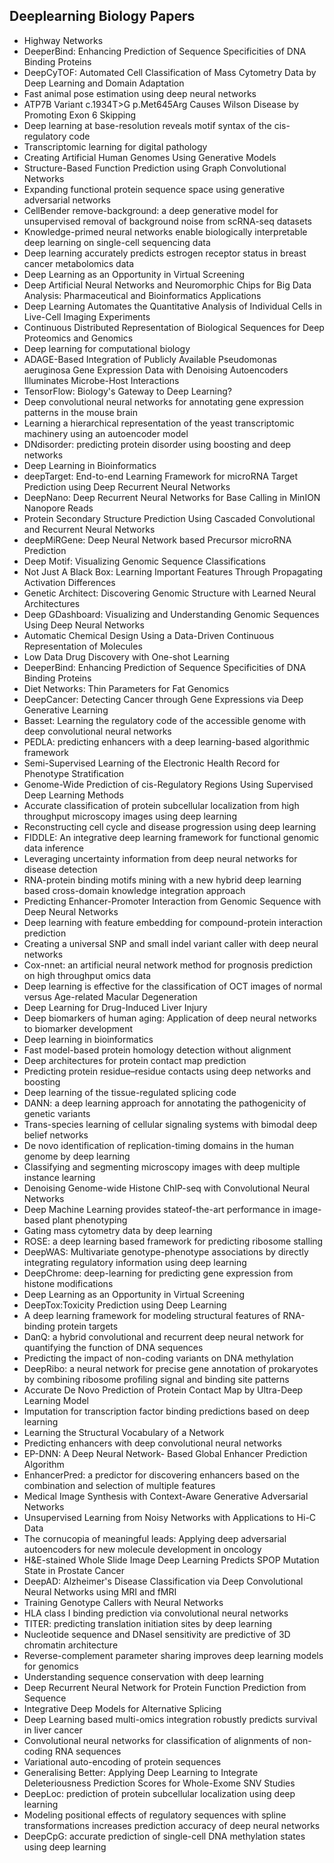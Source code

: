 <h2> Deeplearning Biology Papers </h2>

<ul>

     
          
             

 <li><a target="_blank" href="https://github.com/manjunath5496/Deeplearning-Biology-Papers/blob/master/dlb(1).pdf" style="text-decoration:none;">Highway Networks</a></li>

 <li><a target="_blank" href="https://github.com/manjunath5496/Deeplearning-Biology-Papers/blob/master/dlb(2).pdf" style="text-decoration:none;">DeeperBind: Enhancing Prediction of Sequence Specificities of DNA Binding Proteins</a></li>

<li><a target="_blank" href="https://github.com/manjunath5496/Deeplearning-Biology-Papers/blob/master/dlb(3).pdf" style="text-decoration:none;">DeepCyTOF: Automated Cell Classification of Mass Cytometry Data by Deep Learning and Domain Adaptation</a></li>
 <li><a target="_blank" href="https://github.com/manjunath5496/Deeplearning-Biology-Papers/blob/master/dlb(4).pdf" style="text-decoration:none;">Fast animal pose estimation using deep neural networks</a></li>                              
<li><a target="_blank" href="https://github.com/manjunath5496/Deeplearning-Biology-Papers/blob/master/dlb(5).pdf" style="text-decoration:none;">ATP7B Variant c.1934T>G p.Met645Arg Causes Wilson Disease by Promoting Exon 6 Skipping</a></li>
<li><a target="_blank" href="https://github.com/manjunath5496/Deeplearning-Biology-Papers/blob/master/dlb(6).pdf" style="text-decoration:none;">Deep learning at base-resolution reveals motif syntax of the cis-regulatory code</a></li>
 <li><a target="_blank" href="https://github.com/manjunath5496/Deeplearning-Biology-Papers/blob/master/dlb(7).pdf" style="text-decoration:none;">Transcriptomic learning for digital pathology</a></li>

 <li><a target="_blank" href="https://github.com/manjunath5496/Deeplearning-Biology-Papers/blob/master/dlb(8).pdf" style="text-decoration:none;"> Creating Artificial Human Genomes Using Generative Models</a></li>
   <li><a target="_blank" href="https://github.com/manjunath5496/Deeplearning-Biology-Papers/blob/master/dlb(9).pdf" style="text-decoration:none;">Structure-Based Function Prediction using Graph Convolutional Networks</a></li>
  
   
 <li><a target="_blank" href="https://github.com/manjunath5496/Deeplearning-Biology-Papers/blob/master/dlb(10).pdf" style="text-decoration:none;">Expanding functional protein sequence space using generative adversarial networks</a></li>                              
<li><a target="_blank" href="https://github.com/manjunath5496/Deeplearning-Biology-Papers/blob/master/dlb(11).pdf" style="text-decoration:none;">CellBender remove-background: a deep generative model for unsupervised removal of background noise from scRNA-seq datasets</a></li>
<li><a target="_blank" href="https://github.com/manjunath5496/Deeplearning-Biology-Papers/blob/master/dlb(12).pdf" style="text-decoration:none;">Knowledge-primed neural networks enable biologically interpretable deep learning on single-cell sequencing data</a></li>
<li><a target="_blank" href="https://github.com/manjunath5496/Deeplearning-Biology-Papers/blob/master/dlb(13).pdf" style="text-decoration:none;">Deep learning accurately predicts estrogen receptor status in breast cancer metabolomics data</a></li>

<li><a target="_blank" href="https://github.com/manjunath5496/Deeplearning-Biology-Papers/blob/master/dlb(14).pdf" style="text-decoration:none;">Deep Learning as an Opportunity in Virtual Screening</a></li>
 
 <li><a target="_blank" href="https://github.com/manjunath5496/Deeplearning-Biology-Papers/blob/master/dlb(15).pdf" style="text-decoration:none;">Deep Artificial Neural Networks and Neuromorphic Chips for Big Data Analysis: Pharmaceutical and Bioinformatics Applications</a></li>

<li><a target="_blank" href="https://github.com/manjunath5496/Deeplearning-Biology-Papers/blob/master/dlb(16).PDF" style="text-decoration:none;">Deep Learning Automates the Quantitative Analysis of Individual Cells in Live-Cell Imaging Experiments</a></li>

  <li><a target="_blank" href="https://github.com/manjunath5496/Deeplearning-Biology-Papers/blob/master/dlb(17).PDF" style="text-decoration:none;">Continuous Distributed Representation of Biological Sequences for Deep Proteomics and Genomics</a></li>   
  
<li><a target="_blank" href="https://github.com/manjunath5496/Deeplearning-Biology-Papers/blob/master/dlb(18).pdf" style="text-decoration:none;">Deep learning for computational biology</a></li> 

  
<li><a target="_blank" href="https://github.com/manjunath5496/Deeplearning-Biology-Papers/blob/master/dlb(19).pdf" style="text-decoration:none;">ADAGE-Based Integration of Publicly Available Pseudomonas aeruginosa Gene Expression Data with Denoising Autoencoders Illuminates Microbe-Host Interactions</a></li> 

<li><a target="_blank" href="https://github.com/manjunath5496/Deeplearning-Biology-Papers/blob/master/dlb(20).pdf" style="text-decoration:none;"> TensorFlow: Biology's Gateway to Deep Learning?</a></li>

<li><a target="_blank" href="https://github.com/manjunath5496/Deeplearning-Biology-Papers/blob/master/dlb(21).pdf" style="text-decoration:none;">Deep convolutional neural networks for annotating gene expression patterns in the mouse brain</a></li>
<li><a target="_blank" href="https://github.com/manjunath5496/Deeplearning-Biology-Papers/blob/master/dlb(22).pdf" style="text-decoration:none;">Learning a hierarchical representation of the yeast transcriptomic machinery using an autoencoder model</a></li> 
 <li><a target="_blank" href="https://github.com/manjunath5496/Deeplearning-Biology-Papers/blob/master/dlb(23).pdf" style="text-decoration:none;">DNdisorder: predicting protein disorder using boosting and deep networks</a></li> 
 

   <li><a target="_blank" href="https://github.com/manjunath5496/Deeplearning-Biology-Papers/blob/master/dlb(24).pdf" style="text-decoration:none;">Deep Learning in Bioinformatics</a></li>
 
   <li><a target="_blank" href="https://github.com/manjunath5496/Deeplearning-Biology-Papers/blob/master/dlb(25).pdf" style="text-decoration:none;">deepTarget: End-to-end Learning Framework for microRNA Target Prediction using Deep Recurrent Neural Networks</a></li>                              
 <li><a target="_blank" href="https://github.com/manjunath5496/Deeplearning-Biology-Papers/blob/master/dlb(26).pdf" style="text-decoration:none;">DeepNano: Deep Recurrent Neural Networks for Base Calling in MinION Nanopore Reads</a></li>
 <li><a target="_blank" href="https://github.com/manjunath5496/Deeplearning-Biology-Papers/blob/master/dlb(27).pdf" style="text-decoration:none;">Protein Secondary Structure Prediction Using Cascaded Convolutional and Recurrent Neural Networks</a></li>
   
 
   <li><a target="_blank" href="https://github.com/manjunath5496/Deeplearning-Biology-Papers/blob/master/dlb(28).pdf" style="text-decoration:none;">deepMiRGene: Deep Neural Network based Precursor microRNA Prediction</a></li>
 
   <li><a target="_blank" href="https://github.com/manjunath5496/Deeplearning-Biology-Papers/blob/master/dlb(29).pdf" style="text-decoration:none;">Deep Motif: Visualizing Genomic Sequence Classifications</a></li>                              

  <li><a target="_blank" href="https://github.com/manjunath5496/Deeplearning-Biology-Papers/blob/master/dlb(30).pdf" style="text-decoration:none;">Not Just A Black Box:
Learning Important Features Through Propagating Activation Differences</a></li>
 
   <li><a target="_blank" href="https://github.com/manjunath5496/Deeplearning-Biology-Papers/blob/master/dlb(31).pdf" style="text-decoration:none;">Genetic Architect: Discovering Genomic Structure with Learned Neural Architectures</a></li> 
    <li><a target="_blank" href="https://github.com/manjunath5496/Deeplearning-Biology-Papers/blob/master/dlb(32).pdf" style="text-decoration:none;">Deep GDashboard: Visualizing and Understanding Genomic Sequences Using Deep Neural Networks</a></li> 

   <li><a target="_blank" href="https://github.com/manjunath5496/Deeplearning-Biology-Papers/blob/master/dlb(33).pdf" style="text-decoration:none;">Automatic Chemical Design Using a Data-Driven Continuous Representation of Molecules</a></li>                              

  <li><a target="_blank" href="https://github.com/manjunath5496/Deeplearning-Biology-Papers/blob/master/dlb(34).pdf" style="text-decoration:none;">Low Data Drug Discovery with One-shot Learning</a></li> 
 
  <li><a target="_blank" href="https://github.com/manjunath5496/Deeplearning-Biology-Papers/blob/master/dlb(35).pdf" style="text-decoration:none;">DeeperBind: Enhancing Prediction of Sequence Specificities of DNA Binding Proteins</a></li> 

  <li><a target="_blank" href="https://github.com/manjunath5496/Deeplearning-Biology-Papers/blob/master/dlb(36).pdf" style="text-decoration:none;">
Diet Networks: Thin Parameters for Fat Genomics</a></li> 
 
<li><a target="_blank" href="https://github.com/manjunath5496/Deeplearning-Biology-Papers/blob/master/dlb(37).pdf" style="text-decoration:none;">DeepCancer: Detecting Cancer through Gene Expressions via Deep Generative Learning</a></li>
 <li><a target="_blank" href="https://github.com/manjunath5496/Deeplearning-Biology-Papers/blob/master/dlb(38).pdf" style="text-decoration:none;">Basset: Learning the regulatory code of the accessible genome with deep convolutional neural networks</a></li>
<li><a target="_blank" href="https://github.com/manjunath5496/Deeplearning-Biology-Papers/blob/master/dlb(39).pdf" style="text-decoration:none;">PEDLA: predicting enhancers with a deep learning-based algorithmic framework</a></li>
 <li><a target="_blank" href="https://github.com/manjunath5496/Deeplearning-Biology-Papers/blob/master/dlb(40).pdf" style="text-decoration:none;">Semi-Supervised Learning of the Electronic Health Record for Phenotype Stratification</a></li>                              
<li><a target="_blank" href="https://github.com/manjunath5496/Deeplearning-Biology-Papers/blob/master/dlb(41).pdf" style="text-decoration:none;">Genome-Wide Prediction of cis-Regulatory Regions Using Supervised Deep Learning Methods</a></li>
<li><a target="_blank" href="https://github.com/manjunath5496/Deeplearning-Biology-Papers/blob/master/dlb(42).pdf" style="text-decoration:none;">Accurate classification of protein subcellular localization from high throughput microscopy images using deep learning</a></li>
 
  <li><a target="_blank" href="https://github.com/manjunath5496/Deeplearning-Biology-Papers/blob/master/dlb(43).pdf" style="text-decoration:none;">Reconstructing cell cycle and disease progression using deep learning</a></li>
 <li><a target="_blank" href="https://github.com/manjunath5496/Deeplearning-Biology-Papers/blob/master/dlb(44).pdf" style="text-decoration:none;">FIDDLE: An integrative deep learning framework for functional genomic data inference</a></li>
   <li><a target="_blank" href="https://github.com/manjunath5496/Deeplearning-Biology-Papers/blob/master/dlb(45).pdf" style="text-decoration:none;">Leveraging uncertainty information from deep neural networks for disease detection</a></li>  
   
<li><a target="_blank" href="https://github.com/manjunath5496/Deeplearning-Biology-Papers/blob/master/dlb(46).pdf" style="text-decoration:none;">RNA-protein binding motifs mining with a new hybrid deep learning based cross-domain knowledge integration approach</a></li> 
                             
<li><a target="_blank" href="https://github.com/manjunath5496/Deeplearning-Biology-Papers/blob/master/dlb(47).pdf" style="text-decoration:none;">Predicting Enhancer-Promoter Interaction from Genomic Sequence with Deep Neural Networks</a></li>
<li><a target="_blank" href="https://github.com/manjunath5496/Deeplearning-Biology-Papers/blob/master/dlb(48).pdf" style="text-decoration:none;">Deep learning with feature embedding for compound-protein interaction prediction</a></li>

<li><a target="_blank" href="https://github.com/manjunath5496/Deeplearning-Biology-Papers/blob/master/dlb(49).pdf" style="text-decoration:none;">Creating a universal SNP and small indel variant caller with deep neural networks</a></li>
                              
<li><a target="_blank" href="https://github.com/manjunath5496/Deeplearning-Biology-Papers/blob/master/dlb(50).pdf" style="text-decoration:none;">Cox-nnet: an artificial  neural network method for prognosis prediction on high throughput omics data</a></li>
<li><a target="_blank" href="https://github.com/manjunath5496/Deeplearning-Biology-Papers/blob/master/dlb(51).pdf" style="text-decoration:none;">Deep learning is effective for the classification of OCT images of normal versus Age-related Macular Degeneration</a></li>
<li><a target="_blank" href="https://github.com/manjunath5496/Deeplearning-Biology-Papers/blob/master/dlb(52).pdf" style="text-decoration:none;">Deep Learning for Drug-Induced Liver Injury</a></li>

<li><a target="_blank" href="https://github.com/manjunath5496/Deeplearning-Biology-Papers/blob/master/dlb(53).pdf" style="text-decoration:none;">Deep biomarkers of human aging: Application of deep neural networks to biomarker development</a></li>
 
<li><a target="_blank" href="https://github.com/manjunath5496/Deeplearning-Biology-Papers/blob/master/dlb(54).pdf" style="text-decoration:none;">Deep learning in bioinformatics </a></li>

<li><a target="_blank" href="https://github.com/manjunath5496/Deeplearning-Biology-Papers/blob/master/dlb(55).pdf" style="text-decoration:none;">Fast model-based protein homology detection without alignment</a></li>
 
  <li><a target="_blank" href="https://github.com/manjunath5496/Deeplearning-Biology-Papers/blob/master/dlb(56).pdf" style="text-decoration:none;">Deep architectures for protein contact map prediction</a></li>                              

  <li><a target="_blank" href="https://github.com/manjunath5496/Deeplearning-Biology-Papers/blob/master/dlb(57).pdf" style="text-decoration:none;">Predicting protein residue–residue contacts using deep networks and boosting</a></li>
 
   <li><a target="_blank" href="https://github.com/manjunath5496/Deeplearning-Biology-Papers/blob/master/dlb(58).pdf" style="text-decoration:none;">Deep learning of the tissue-regulated splicing code</a></li>
    <li><a target="_blank" href="https://github.com/manjunath5496/Deeplearning-Biology-Papers/blob/master/dlb(59).pdf" style="text-decoration:none;">DANN: a deep learning approach for annotating the pathogenicity of genetic variants</a></li>
 
  <li><a target="_blank" href="https://github.com/manjunath5496/Deeplearning-Biology-Papers/blob/master/dlb(60).pdf" style="text-decoration:none;">Trans-species learning of cellular signaling systems with bimodal deep belief networks</a></li>
 
   <li><a target="_blank" href="https://github.com/manjunath5496/Deeplearning-Biology-Papers/blob/master/dlb(61).pdf" style="text-decoration:none;">De novo identification of replication-timing domains in the human genome by deep learning</a></li>
 
   <li><a target="_blank" href="https://github.com/manjunath5496/Deeplearning-Biology-Papers/blob/master/dlb(62).pdf" style="text-decoration:none;">Classifying and segmenting microscopy images with deep multiple instance learning</a></li>
 
   <li><a target="_blank" href="https://github.com/manjunath5496/Deeplearning-Biology-Papers/blob/master/dlb(63).pdf" style="text-decoration:none;">Denoising Genome-wide Histone ChIP-seq with Convolutional Neural Networks</a></li>                              

  <li><a target="_blank" href="https://github.com/manjunath5496/Deeplearning-Biology-Papers/blob/master/dlb(64).pdf" style="text-decoration:none;">Deep Machine Learning provides stateof-the-art performance in image-based plant phenotyping</a></li>
 
   <li><a target="_blank" href="https://github.com/manjunath5496/Deeplearning-Biology-Papers/blob/master/dlb(65).pdf" style="text-decoration:none;">Gating mass cytometry data by deep learning</a></li> 

   <li><a target="_blank" href="https://github.com/manjunath5496/Deeplearning-Biology-Papers/blob/master/dlb(66).pdf" style="text-decoration:none;">ROSE: a deep learning based framework for predicting ribosome stalling</a></li> 
 
   <li><a target="_blank" href="https://github.com/manjunath5496/Deeplearning-Biology-Papers/blob/master/dlb(67).pdf" style="text-decoration:none;">DeepWAS: Multivariate genotype-phenotype associations by directly integrating regulatory information using deep learning</a></li>                              

  <li><a target="_blank" href="https://github.com/manjunath5496/Deeplearning-Biology-Papers/blob/master/dlb(68).pdf" style="text-decoration:none;">DeepChrome: deep-learning for predicting gene expression from histone modifications</a></li> 
 
  
   <li><a target="_blank" href="https://github.com/manjunath5496/Deeplearning-Biology-Papers/blob/master/dlb(69).pdf" style="text-decoration:none;">Deep Learning as an Opportunity in Virtual Screening</a></li>                              

  <li><a target="_blank" href="https://github.com/manjunath5496/Deeplearning-Biology-Papers/blob/master/dlb(70).pdf" style="text-decoration:none;"> DeepTox:Toxicity Prediction using Deep Learning</a></li> 
  
 
 <li><a target="_blank" href="https://github.com/manjunath5496/Deeplearning-Biology-Papers/blob/master/dlb(71).pdf" style="text-decoration:none;">A deep learning framework for modeling structural features of RNA-binding protein targets</a></li>
 
 <li><a target="_blank" href="https://github.com/manjunath5496/Deeplearning-Biology-Papers/blob/master/dlb(72).pdf" style="text-decoration:none;">DanQ: a hybrid convolutional and recurrent deep neural network for quantifying the function of DNA sequences</a></li> 
 
 
 <li><a target="_blank" href="https://github.com/manjunath5496/Deeplearning-Biology-Papers/blob/master/dlb(73).pdf" style="text-decoration:none;">Predicting the impact of non-coding variants on DNA methylation</a></li>
  <li><a target="_blank" href="https://github.com/manjunath5496/Deeplearning-Biology-Papers/blob/master/dlb(74).pdf" style="text-decoration:none;">DeepRibo: a neural network for precise gene annotation of prokaryotes by combining ribosome profiling signal and binding site patterns</a></li>
    <li><a target="_blank" href="https://github.com/manjunath5496/Deeplearning-Biology-Papers/blob/master/dlb(75).pdf" style="text-decoration:none;">Accurate De Novo Prediction of Protein Contact Map by Ultra-Deep Learning Model</a></li>                        
<li><a target="_blank" href="https://github.com/manjunath5496/Deeplearning-Biology-Papers/blob/master/dlb(76).pdf" style="text-decoration:none;">Imputation for transcription factor binding predictions based on deep learning</a></li>

 <li><a target="_blank" href="https://github.com/manjunath5496/Deeplearning-Biology-Papers/blob/master/dlb(77).pdf" style="text-decoration:none;">Learning the Structural Vocabulary of a Network</a></li> 
 
 
 <li><a target="_blank" href="https://github.com/manjunath5496/Deeplearning-Biology-Papers/blob/master/dlb(78).pdf" style="text-decoration:none;">Predicting enhancers with deep
convolutional neural networks</a></li>
  <li><a target="_blank" href="https://github.com/manjunath5496/Deeplearning-Biology-Papers/blob/master/dlb(79).pdf" style="text-decoration:none;">EP-DNN: A Deep Neural Network-
Based Global Enhancer Prediction Algorithm</a></li>


 <li><a target="_blank" href="https://github.com/manjunath5496/Deeplearning-Biology-Papers/blob/master/dlb(80).pdf" style="text-decoration:none;">EnhancerPred: a predictor for
discovering enhancers based on the combination and selection of multiple features</a></li> 
 
 
 <li><a target="_blank" href="https://github.com/manjunath5496/Deeplearning-Biology-Papers/blob/master/dlb(81).pdf" style="text-decoration:none;">Medical Image Synthesis with Context-Aware Generative Adversarial Networks</a></li>
  <li><a target="_blank" href="https://github.com/manjunath5496/Deeplearning-Biology-Papers/blob/master/dlb(82).pdf" style="text-decoration:none;">Unsupervised Learning from Noisy Networks with Applications to Hi-C Data</a></li>

 <li><a target="_blank" href="https://github.com/manjunath5496/Deeplearning-Biology-Papers/blob/master/dlb(83).pdf" style="text-decoration:none;">The cornucopia of meaningful leads: Applying deep adversarial autoencoders for new molecule development in oncology</a></li>
  <li><a target="_blank" href="https://github.com/manjunath5496/Deeplearning-Biology-Papers/blob/master/dlb(84).pdf" style="text-decoration:none;">H&E-stained Whole Slide Image Deep Learning Predicts SPOP Mutation State in Prostate Cancer</a></li>

 <li><a target="_blank" href="https://github.com/manjunath5496/Deeplearning-Biology-Papers/blob/master/dlb(85).pdf" style="text-decoration:none;">DeepAD: Alzheimer's Disease Classification via Deep Convolutional Neural Networks using MRI and fMRI</a></li>
  <li><a target="_blank" href="https://github.com/manjunath5496/Deeplearning-Biology-Papers/blob/master/dlb(86).pdf" style="text-decoration:none;">Training Genotype Callers with Neural Networks</a></li>

 <li><a target="_blank" href="https://github.com/manjunath5496/Deeplearning-Biology-Papers/blob/master/dlb(87).pdf" style="text-decoration:none;">HLA class I binding prediction via convolutional neural networks</a></li>
  <li><a target="_blank" href="https://github.com/manjunath5496/Deeplearning-Biology-Papers/blob/master/dlb(88).pdf" style="text-decoration:none;">TITER: predicting translation initiation sites by deep learning</a></li>
  <li><a target="_blank" href="https://github.com/manjunath5496/Deeplearning-Biology-Papers/blob/master/dlb(89).pdf" style="text-decoration:none;">Nucleotide sequence and DNaseI sensitivity are predictive of 3D chromatin architecture</a></li>
  
  
  <li><a target="_blank" href="https://github.com/manjunath5496/Deeplearning-Biology-Papers/blob/master/dlb(90).pdf" style="text-decoration:none;">Reverse-complement parameter sharing improves deep learning models for genomics</a></li>
  <li><a target="_blank" href="https://github.com/manjunath5496/Deeplearning-Biology-Papers/blob/master/dlb(91).pdf" style="text-decoration:none;">Understanding sequence conservation with deep learning</a></li>

 <li><a target="_blank" href="https://github.com/manjunath5496/Deeplearning-Biology-Papers/blob/master/dlb(92).pdf" style="text-decoration:none;">Deep Recurrent Neural Network for Protein Function Prediction from Sequence</a></li>
  <li><a target="_blank" href="https://github.com/manjunath5496/Deeplearning-Biology-Papers/blob/master/dlb(93).pdf" style="text-decoration:none;"> Integrative Deep Models for Alternative Splicing</a></li>
  <li><a target="_blank" href="https://github.com/manjunath5496/Deeplearning-Biology-Papers/blob/master/dlb(94).pdf" style="text-decoration:none;">Deep Learning based multi-omics integration robustly predicts survival in liver cancer</a></li> 
  
   <li><a target="_blank" href="https://github.com/manjunath5496/Deeplearning-Biology-Papers/blob/master/dlb(95).pdf" style="text-decoration:none;">Convolutional neural networks for classification of alignments of non-coding RNA sequences</a></li>  
  
<li><a target="_blank" href="https://github.com/manjunath5496/Deeplearning-Biology-Papers/blob/master/dlb(96).pdf" style="text-decoration:none;">Variational auto-encoding of protein sequences</a></li> 
  
  
<li><a target="_blank" href="https://github.com/manjunath5496/Deeplearning-Biology-Papers/blob/master/dlb(97).pdf" style="text-decoration:none;">Generalising Better: Applying Deep Learning to Integrate Deleteriousness Prediction Scores for Whole-Exome SNV Studies</a></li>


 <li><a target="_blank" href="https://github.com/manjunath5496/Deeplearning-Biology-Papers/blob/master/dlb(98).pdf" style="text-decoration:none;">DeepLoc: prediction of protein subcellular localization using deep learning</a></li> 
  
   <li><a target="_blank" href="https://github.com/manjunath5496/Deeplearning-Biology-Papers/blob/master/dlb(99).pdf" style="text-decoration:none;">Modeling positional effects of regulatory sequences with spline transformations increases prediction accuracy of deep neural networks</a></li>  
  
<li><a target="_blank" href="https://github.com/manjunath5496/Deeplearning-Biology-Papers/blob/master/dlb(100).pdf" style="text-decoration:none;">DeepCpG: accurate prediction of single-cell DNA methylation states using deep learning</a></li>  
                              
</ul>
